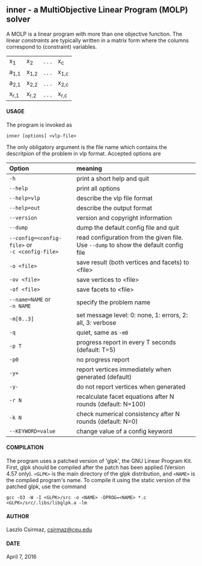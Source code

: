 ## inner - a MultiObjective Linear Program (MOLP) solver

A MOLP is a linear program with more than one objective function. The linear
*constraints* are typically written in a matrix form where the columns
correspond to (constraint) variables.
       
<table border="0" cellsapcing="2" cellpadding="2"><tbody>
<tr style="margin-bottom: 3px">
<td>x<sub>1</sub></td><td>x<sub>2</sub></td><td> . . . </td><td>x<sub>c</sub></td></tr>
<tr><td>a<sub>1,1</sub></td><td>x<sub>1,2</sub></td><td> . . . </td><td>x<sub>1,c</sub></td></tr>
<tr><td>a<sub>2,1</sub></td><td>x<sub>2,2</sub></td><td> . . . </td><td>x<sub>2,c</sub></td></tr>
<tr><td>x<sub>r,1</sub></td><td>x<sub>r,2</sub></td><td> . . . </td><td>x<sub>r,c</sub></td></tr>
</tbody></table>


#### USAGE

The program is invoked as

    inner [options] <vlp-file>

The only obligatory argument is the file name which contains the descritpion
of the problem in vlp format. Accepted options are

| Option | meaning |
|:-------|:--------|
| `-h`          | print a short help and quit |
| `--help`      | print all options |
| `--help=vlp`  | describe the vlp file format |
| `--help=out`  | describe the output format |
| `--version`   | version and copyright information |
| `--dump`     | dump the default config file and quit |
| `--config=<config-file>` or <br> `-c <config-file>`  | read configuration from the given file. <br>  Use `--dump` to show the default config file |
| `-o <file>`  | save result (both vertices and facets) to \<file\> |
| `-ov <file>` | save vertices to \<file\> |
| `-of <file>` | save facets to \<file\> |
| `--name=NAME` or <br> `-n NAME`    | specify the problem name |
| `-m[0..3]`   | set message level: 0: none, 1: errors, 2: all, 3: verbose |
| `-q`         | quiet, same as `-m0` |
| `-p T`       | progress report in every T seconds (default: T=5) |
| `-p0`        | no progress report |
| `-y+`        | report vertices immediately when generated (default) |
| `-y-`        | do not report vertices when generated |
| `-r N`       | recalculate facet equations after N rounds (default: N=100) |
| `-k N`       | check numerical consistency after N rounds (default: N=0) |
| `--KEYWORD=value` | change value of a config keyword |


#### COMPILATION

The program uses a patched version of 'glpk', the GNU Linear Program Kit. 
First, glpk should be compiled after the patch has been applied (Version
4.57 only). `<GLPK>` is the main directory of the glpk distribution, and 
`<NAME>` is the complied program's name. To compile it using the static
version of the patched glpk, use the command

    gcc -O3 -W -I <GLPK>/src -o <NAME> -DPROG=<NAME> *.c <GLPK>/src/.libs/libglpk.a -lm



#### AUTHOR

Laszlo Csirmaz, <csirmaz@ceu.edu>

#### DATE

April 7, 2016

